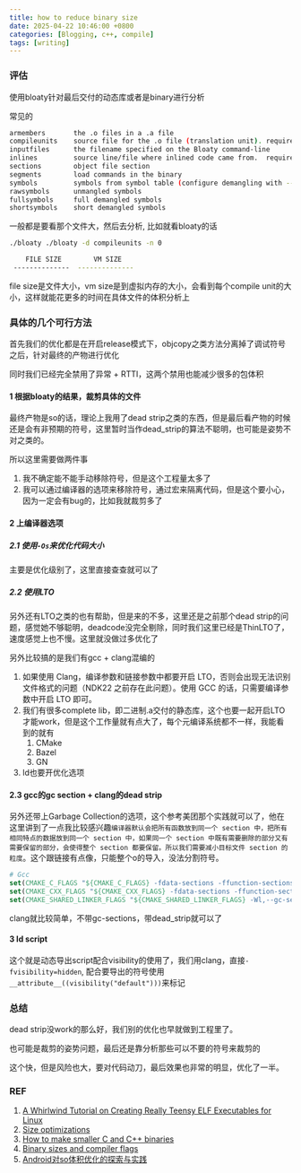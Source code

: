 ```yaml
---
title: how to reduce binary size
date: 2025-04-22 10:46:00 +0800
categories: [Blogging, c++, compile]
tags: [writing]
---
```


### 评估

使用bloaty针对最后交付的动态库或者是binary进行分析

常见的

```bash
armembers       the .o files in a .a file
compileunits    source file for the .o file (translation unit). requires debug info.
inputfiles      the filename specified on the Bloaty command-line
inlines         source line/file where inlined code came from.  requires debug info.
sections        object file section
segments        load commands in the binary
symbols         symbols from symbol table (configure demangling with --demangle)
rawsymbols      unmangled symbols
fullsymbols     full demangled symbols
shortsymbols    short demangled symbols 
```

一般都是要看那个文件大，然后去分析, 比如就看bloaty的话

```bash
./bloaty ./bloaty -d compileunits -n 0

    FILE SIZE        VM SIZE
 --------------  --------------
```

file size是文件大小，vm size是到虚拟内存的大小，会看到每个compile unit的大小，这样就能花更多的时间在具体文件的体积分析上

### 具体的几个可行方法

首先我们的优化都是在开启release模式下，objcopy之类方法分离掉了调试符号之后，针对最终的产物进行优化

同时我们已经完全禁用了异常 + RTTI，这两个禁用也能减少很多的包体积

#### 1 根据bloaty的结果，裁剪具体的文件

最终产物是so的话，理论上我用了dead strip之类的东西，但是最后看产物的时候还是会有非预期的符号，这里暂时当作dead_strip的算法不聪明，也可能是姿势不对之类的。

所以这里需要做两件事

1. 我不确定能不能手动移除符号，但是这个工程量太多了
2. 我可以通过编译器的选项来移除符号，通过宏来隔离代码，但是这个要小心，因为一定会有bug的，比如我就裁剪多了

#### 2 上编译器选项

##### 2.1 使用`-Os`来优化代码大小

主要是优化级别了，这里直接查查就可以了

##### 2.2 使用LTO

另外还有LTO之类的也有帮助，但是来的不多，这里还是之前那个dead strip的问题，感觉她不够聪明，deadcode没完全剔除，同时我们这里已经是ThinLTO了，速度感觉上也不慢。这里就没做过多优化了

另外比较搞的是我们有gcc + clang混编的

1. 如果使用 Clang，编译参数和链接参数中都要开启 LTO，否则会出现无法识别文件格式的问题（NDK22 之前存在此问题）。使用 GCC 的话，只需要编译参数中开启 LTO 即可。
2. 我们有很多complete lib，即二进制.a交付的静态库，这个也要一起开启LTO才能work，但是这个工作量就有点大了，每个元编译系统都不一样，我能看到的就有
   1. CMake
   2. Bazel
   3. GN
3. ld也要开优化选项

#### 2.3 gcc的gc section + clang的dead strip

另外还带上Garbage Collection的选项，这个参考美团那个实践就可以了，他在这里讲到了一点我比较感兴趣`编译器默认会把所有函数放到同一个 section 中，把所有相同特点的数据放到同一个 section 中，如果同一个 section 中既有需要删除的部分又有需要保留的部分，会使得整个 section 都要保留。所以我们需要减小目标文件 section 的粒度`。这个跟链接有点像，只能整个o的导入，没法分割符号。

```cmake
# Gcc
set(CMAKE_C_FLAGS "${CMAKE_C_FLAGS} -fdata-sections -ffunction-sections")
set(CMAKE_CXX_FLAGS "${CMAKE_CXX_FLAGS} -fdata-sections -ffunction-sections")
set(CMAKE_SHARED_LINKER_FLAGS "${CMAKE_SHARED_LINKER_FLAGS} -Wl,--gc-sections")
```

clang就比较简单，不带gc-sections，带dead_strip就可以了

#### 3 ld script

这个就是动态导出script配合visibility的使用了，我们用clang，直接`-fvisibility=hidden`, 配合要导出的符号使用`__attribute__((visibility("default")))`来标记


### 总结

dead strip没work的那么好，我们别的优化也早就做到工程里了。

也可能是裁剪的姿势问题，最后还是靠分析那些可以不要的符号来裁剪的

这个快，但是风险也大，要对代码动刀，最后效果也非常的明显，优化了一半。

### REF

1. [A Whirlwind Tutorial on Creating Really Teensy ELF Executables for Linux](https://www.muppetlabs.com/~breadbox/software/tiny/teensy.html)
2. [Size optimizations](https://pigweed.dev/docs/size_optimizations.html)
3. [How to make smaller C and C++ binaries](https://news.ycombinator.com/item?id=35853625)
4. [Binary sizes and compiler flags](https://www.sandordargo.com/blog/2023/07/19/binary-sizes-and-compiler-flags)
5. [Android对so体积优化的探索与实践](https://tech.meituan.com/2022/06/02/meituans-technical-exploration-and-practice-of-android-so-volume-optimization.html)
